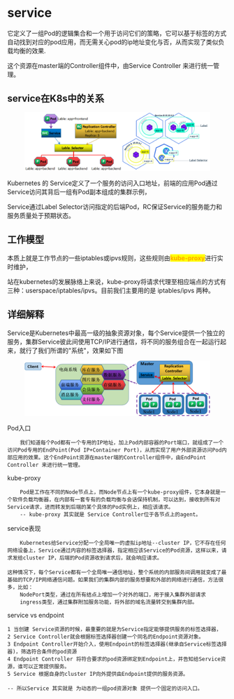 # service

它定义了一组Pod的逻辑集合和一个用于访问它们的策略，它可以基于标签的方式自动找到对应的pod应用，而无需关心pod的ip地址变化与否，从而实现了类似负载均衡的效果.&#x20;

这个资源在master端的Controller组件中，由Service Controller 来进行统一管理。

## service在K8s中的关系

<figure><img src="../../../../.gitbook/assets/image (193).png" alt=""><figcaption></figcaption></figure>

Kubernetes 的 Service定义了一个服务的访问入口地址，前端的应用Pod通过Service访问其背后一组有Pod副本组成的集群示例，

Service通过Label Selector访问指定的后端Pod，RC保证Service的服务能力和服务质量处于预期状态。

## 工作模型

本质上就是工作节点的一些iptables或ipvs规则，这些规则由<mark style="color:orange;">**kube-proxy**</mark>进行实时维护，

站在kubernetes的发展脉络上来说，kube-proxy将请求代理至相应端点的方式有三种：userspace/iptables/ipvs。目前我们主要用的是 iptables/ipvs 两种。

## 详细解释

Service是Kubernetes中最高一级的抽象资源对象，每个Service提供一个独立的服务，集群Service彼此间使用TCP/IP进行通信，将不同的服务组合在一起运行起来，就行了我们所谓的"系统"，效果如下图

<figure><img src="../../../../.gitbook/assets/image (194).png" alt=""><figcaption></figcaption></figure>

Pod入口

```
    我们知道每个Pod都有一个专用的IP地址，加上Pod内部容器的Port端口，就组成了一个访问Pod专用的EndPoint(Pod IP+Container Port)，从而实现了用户外部资源访问Pod内部应用的效果。这个EndPoint资源在master端的Controller组件中，由EndPoint Controller 来进行统一管理。
```

kube-proxy

```
    Pod是工作在不同的Node节点上，而Node节点上有一个kube-proxy组件，它本身就是一个软件负载均衡器，在内部有一套专有的负载均衡与会话保持机制，可以达到，接收到所有对Service请求，进而转发到后端的某个具体的Pod实例上，相应该请求。
    -- kube-proxy 其实就是 Service Controller位于各节点上的agent。
```

service表现

```
    Kubernetes给Service分配一个全局唯一的虚拟ip地址--cluster IP，它不存在任何网络设备上，Service通过内容的标签选择器，指定相应该Service的Pod资源，这样以来，请求发给cluster IP，后端的Pod资源收到请求后，就会响应请求。
​
这种情况下，每个Service都有一个全局唯一通信地址，整个系统的内部服务间调用就变成了最基础的TCP/IP网络通信问题。如果我们的集群内部的服务想要和外部的网络进行通信，方法很多，比如：
    NodePort类型，通过在所有结点上增加一个对外的端口，用于接入集群外部请求
    ingress类型，通过集群附加服务功能，将外部的域名流量转交到集群内部。
```

service vs endpoint

```
1 当创建 Service资源的时候，最重要的就是为Service指定能够提供服务的标签选择器，
2 Service Controller就会根据标签选择器创建一个同名的Endpoint资源对象。
3 Endpoint Controller开始介入，使用Endpoint的标签选择器(继承自Service标签选择器)，筛选符合条件的pod资源
4 Endpoint Controller 将符合要求的pod资源绑定到Endpoint上，并告知给Service资源，谁可以正常提供服务。
5 Service 根据自身的cluster IP向外提供由Endpoint提供的服务资源。
​
-- 所以Service 其实就是 为动态的一组pod资源对象 提供一个固定的访问入口。
```

